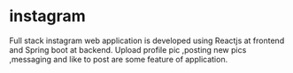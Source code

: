 # instagram
Full stack instagram web application is developed using Reactjs at frontend and Spring boot at backend.
Upload profile pic ,posting new pics ,messaging and like to post are some feature of application.
